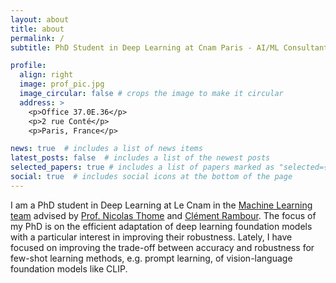 ```yaml
---
layout: about
title: about
permalink: /
subtitle: PhD Student in Deep Learning at Cnam Paris - AI/ML Consultant

profile:
  align: right
  image: prof_pic.jpg
  image_circular: false # crops the image to make it circular
  address: >
    <p>Office 37.0E.36</p>
    <p>2 rue Conté</p>
    <p>Paris, France</p>

news: true  # includes a list of news items
latest_posts: false  # includes a list of the newest posts
selected_papers: true # includes a list of papers marked as "selected={true}"
social: true  # includes social icons at the bottom of the page
---
```


I am a PhD student in Deep Learning at Le Cnam in the <a href="https://cedric2-demo.cnam.fr/equipes/vertigo/">Machine Learning team</a>  advised by <a href="https://thome.isir.upmc.fr/">Prof. Nicolas Thome</a> and  <a href="https://cedric.cnam.fr/~rambourc/">Clément Rambour</a>. The focus of my PhD is on the efficient adaptation of deep learning foundation models with a particular interest in improving their robustness. Lately, I have focused on improving the trade-off between accuracy and robustness for few-shot learning methods, e.g. prompt learning, of vision-language foundation models like CLIP.


[//]: # ()
[//]: # (Write your biography here. Tell the world about yourself. Link to your favorite [subreddit]&#40;http://reddit.com&#41;. You can put a picture in, too. The code is already in, just name your picture `prof_pic.jpg` and put it in the `img/` folder.)

[//]: # ()
[//]: # (Put your address / P.O. box / other info right below your picture. You can also disable any of these elements by editing `profile` property of the YAML header of your `_pages/about.md`. Edit `_bibliography/papers.bib` and Jekyll will render your [publications page]&#40;/al-folio/publications/&#41; automatically.)

[//]: # ()
[//]: # (Link to your social media connections, too. This theme is set up to use [Font Awesome icons]&#40;http://fortawesome.github.io/Font-Awesome/&#41; and [Academicons]&#40;https://jpswalsh.github.io/academicons/&#41;, like the ones below. Add your Facebook, Twitter, LinkedIn, Google Scholar, or just disable all of them.)
